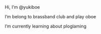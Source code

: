 <p>Hi, I’m @yukiboe</p>
<p>I’m belong to brassband club and play oboe</p>
<p>I’m currently learning about ploglaming</p>
